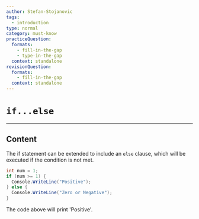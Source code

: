 ```yaml
---
author: Stefan-Stojanovic
tags:
  - introduction
type: normal
category: must-know
practiceQuestion:
  formats:
    - fill-in-the-gap
    - type-in-the-gap
  context: standalone
revisionQuestion:
  formats:
    - fill-in-the-gap
  context: standalone
---
```


# `if...else` 

---

## Content

The if statement can be extended to include an `else` clause, which will be executed if the condition is not met.

```csharp
int num = 1;
if (num >= 1) {
  Console.WriteLine("Positive");
} else {
  Console.WriteLine("Zero or Negative");
}
```

The code above will print 'Positive'.

